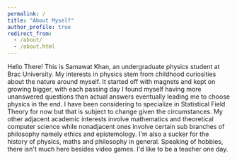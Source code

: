 ```yaml
---
permalink: /
title: "About Myself"
author_profile: true
redirect_from: 
  - /about/
  - /about.html
---
```


Hello There! This is Samawat Khan, an undergraduate physics student at Brac University. My interests in physics stem from childhood curiosities about the nature around myself. It started off with magnets and kept on growing bigger, with each passing day I found myself having more unanswered questions than actual answers eventually leading me to choose physics in the end. I have been considering to specialize in Statistical Field Theory for now but that is subject to change given the circumstances. My other adjacent academic interests involve mathematics and theoretical computer science while nonadjacent ones involve certain sub branches of philosophy namely ethics and epistemology. I'm also a sucker for the history of physics, maths and philosophy in general. Speaking of hobbies, there isn't much here besides video games. I'd like to be a teacher one day.
